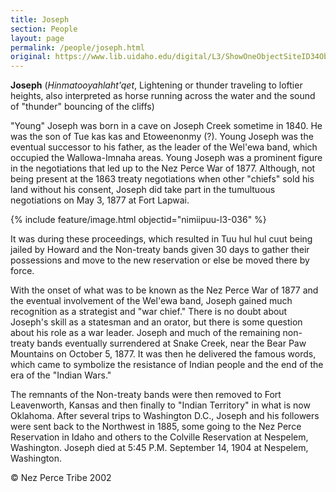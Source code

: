 ```yaml
---
title: Joseph
section: People
layout: page
permalink: /people/joseph.html
original: https://www.lib.uidaho.edu/digital/L3/ShowOneObjectSiteID34ObjectID214.html
---
```


**Joseph** (_Hinmatooyahlaht'qet_, Lightening or thunder traveling to loftier heights, also interpreted as horse running across the water and the sound of "thunder" bouncing of the cliffs)

"Young" Joseph was born in a cave on Joseph Creek sometime in 1840. He was the son of Tue kas kas and Etoweenonmy (?). Young Joseph was the eventual successor to his father, as the leader of the Wel'ewa band, which occupied the Wallowa-Imnaha areas. Young Joseph was a prominent figure in the negotiations that led up to the Nez Perce War of 1877. Although, not being present at the 1863 treaty negotiations when other "chiefs" sold his land without his consent, Joseph did take part in the tumultuous negotiations on May 3, 1877 at Fort Lapwai.

{% include feature/image.html objectid="nimiipuu-l3-036" %}

It was during these proceedings, which resulted in Tuu hul hul cuut being jailed by Howard and the Non-treaty bands given 30 days to gather their possessions and move to the new reservation or else be moved there by force.

With the onset of what was to be known as the Nez Perce War of 1877 and the eventual involvement of the Wel'ewa band, Joseph gained much recognition as a strategist and "war chief." There is no doubt about Joseph's skill as a statesman and an orator, but there is some question about his role as a war leader. Joseph and much of the remaining non-treaty bands eventually surrendered at Snake Creek, near the Bear Paw Mountains on October 5, 1877. It was then he delivered the famous words, which came to symbolize the resistance of Indian people and the end of the era of the "Indian Wars."

The remnants of the Non-treaty bands were then removed to Fort Leavenworth, Kansas and then finally to "Indian Territory" in what is now Oklahoma. After several trips to Washington D.C., Joseph and his followers were sent back to the Northwest in 1885, some going to the Nez Perce Reservation in Idaho and others to the Colville Reservation at Nespelem, Washington. Joseph died at 5:45 P.M. September 14, 1904 at Nespelem, Washington.

© Nez Perce Tribe 2002